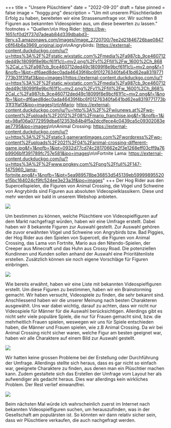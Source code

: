 +++
title = "Unsere Plüschtiere"
date = "2022-09-20"
draft = false
pinned = false
image = "hoggy.png"
description = "Um mit unserem Plüschtierladen Erfolg zu haben, bereiteten wir eine Strassenumfrage vor. Wir suchten 8 Figuren aus bekannten Videospielen aus, um diese bewerten zu lassen."
footnotes = "Q﻿uellen:\n\n Hog Rider: <https://bw-1651cf0d2f737d7adeab84d339dbabd3-llery.s3.amazonaws.com/images/image_2720700/7ee2d21846726bae0847c6f64b6a3969_original.jpg>\n\nA﻿ngrybirds: [https://external-content.duckduckgo.com/iu/?u=https%3A%2F%2Fstatic.wixstatic.com%2Fmedia%2Fa987cb_9ce460712ded49c18099f8e9bcf61f1c\\~mv2.png%2Fv1%2Ffill%2Fw_1600%2Ch_868%2Cal_c%2Fa987cb_9ce460712ded49c18099f8e9bcf61f1c\\~mv2.png&f=1&nofb=1&ipt=df6aed8dec0ada46439f4bc6f01276340fa641bd62ea8319771773b31f31faf3&ipo=images](https://external-content.duckduckgo.com/iu/?u=https%3A%2F%2Fstatic.wixstatic.com%2Fmedia%2Fa987cb_9ce460712ded49c18099f8e9bcf61f1c~mv2.png%2Fv1%2Ffill%2Fw_1600%2Ch_868%2Cal_c%2Fa987cb_9ce460712ded49c18099f8e9bcf61f1c~mv2.png&f=1&nofb=1&ipt=df6aed8dec0ada46439f4bc6f01276340fa641bd62ea8319771773b31f31faf3&ipo=images)\n\nM﻿ario: <https://external-content.duckduckgo.com/iu/?u=http%3A%2F%2Fwiiunews.at%2Fwp-content%2Fuploads%2F2012%2F08%2Fmario_franchise.jpg&f=1&nofb=1&ipt=98af06a0772959dba612353b84b4f5a2dcdfece4c0439ca5c09302083eae7795&ipo=images>\n\nA﻿nimal Crossing: <https://external-content.duckduckgo.com/iu/?u=https%3A%2F%2Fstatic3.gamerantimages.com%2Fwordpress%2Fwp-content%2Fuploads%2F2021%2F04%2Fanimal-crossing-different-game.jpg&f=1&nofb=1&ipt=0932d77cd74c28170662e2f3e1268eff03cff9a76b9906b1f391789fc757e581&ipo=images>\n\nF﻿ortnite Lama: <https://external-content.duckduckgo.com/iu/?u=https%3A%2F%2Fwww.pngkey.com%2Fpng%2Ffull%2F147-1475960_lama-fortnite.png&f=1&nofb=1&ipt=5ea989578be36853d545139eb59999895520e15bc164024cf9fc524ee3e23a3f&ipo=images>"
+++
Der Hog Rider aus den Supercellspielen﻿, die Figuren von Animal Crossing, die Vögel und Schweine von Angrybirds sind Figuren aus absoluten Videospielklassikern. Diese und mehr werden wir bald in unserem Webshop anbieten.

![](https://external-content.duckduckgo.com/iu/?u=https%3A%2F%2Fstatic.wixstatic.com%2Fmedia%2Fa987cb_9ce460712ded49c18099f8e9bcf61f1c~mv2.png%2Fv1%2Ffill%2Fw_1600%2Ch_868%2Cal_c%2Fa987cb_9ce460712ded49c18099f8e9bcf61f1c~mv2.png&f=1&nofb=1&ipt=df6aed8dec0ada46439f4bc6f01276340fa641bd62ea8319771773b31f31faf3&ipo=images)

Um bestimmen zu können, welche Plüschtiere von Videospielfiguren auf dem Markt nachgefragt würden, haben wir eine Umfrage erstellt. Dabei haben wir 8 bekannte Figuren zur Auswahl gestellt. Zur Auswahl gehören die zuvor erwähnten Vögel und Schweine von Angrybirds bzw. Bad Piggies, der Hog Rider aus den Spielen von Supercell, die Figuren von Animal Crossing, das Lama von Fortnite, Mario aus den Nitendo-Spielen, der Creeper aus Minecraft und das Huhn aus Crossy Road. Die potenziellen Kundinnen und Kunden sollen anhand der Auswahl eine Prioritätenliste erstellen. Zusätzlich können sie noch eigene Vorschläge für Figuren einbringen. 

![](https://external-content.duckduckgo.com/iu/?u=http%3A%2F%2Fwiiunews.at%2Fwp-content%2Fuploads%2F2012%2F08%2Fmario_franchise.jpg&f=1&nofb=1&ipt=98af06a0772959dba612353b84b4f5a2dcdfece4c0439ca5c09302083eae7795&ipo=images)

Wie bereits erwähnt, haben wir eine Liste mit bekannten Videospielfiguren erstellt. Um diese Figuren zu bestimmen, haben wir ein Brainstorming gemacht. Wir haben versucht, Videospiele zu finden, die sehr bekannt sind. Anschliessend haben wir die unserer Meinung nach besten Charakteren ausgewählt. Uns war dabei wichtig, darauf zu achten, dass wir nicht nur Videospiele für Männer für die Auswahl berücksichtigen. Allerdings gibt es nicht sehr viele populäre Spiele, die nur für Frauen gemacht sind, bzw. die mehrheitlich Frauen spielen, weswegen wir uns für Spiele entschieden haben, die Männer und Frauen spielen, wie z.B Animal Crossing. Da wir bei Animal Crossing nicht sicher waren, welche Figur am besten geeignet war, haben wir alle Charaktere auf einem Bild zur Auswahl gestellt. 

![](https://external-content.duckduckgo.com/iu/?u=https%3A%2F%2Fstatic3.gamerantimages.com%2Fwordpress%2Fwp-content%2Fuploads%2F2021%2F04%2Fanimal-crossing-different-game.jpg&f=1&nofb=1&ipt=0932d77cd74c28170662e2f3e1268eff03cff9a76b9906b1f391789fc757e581&ipo=images)

Wir hatten keine grossen Probleme bei der Erstellung oder Durchführung der Umfrage. Allerdings stellte sich heraus, dass es gar nicht so einfach war, geeignete Charaktere zu finden, aus denen man ein Plüschtier machen kann. Zudem gestaltete sich das Erstellen der Umfrage vom Layout her als aufwendiger als gedacht heraus. Dies war allerdings kein wirkliches Problem. Der Rest verlief einwandfrei.

![](https://external-content.duckduckgo.com/iu/?u=https%3A%2F%2Fwww.pngkey.com%2Fpng%2Ffull%2F147-1475960_lama-fortnite.png&f=1&nofb=1&ipt=5ea989578be36853d545139eb59999895520e15bc164024cf9fc524ee3e23a3f&ipo=images)

Beim nächsten Mal würde ich wahrscheinlich zuerst im Internet nach bekannten Videospielfiguren suchen, um herauszufinden, was in der Gesellschaft am populärsten ist. So könnten wir dann relativ sicher sein, dass wir Plüschtiere verkaufen, die auch nachgefragt werden.